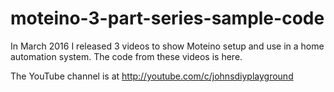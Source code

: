 # moteino-3-part-series-sample-code
In March 2016 I released 3 videos to show Moteino setup and use in a home automation system.  The code from these videos is here.

The YouTube channel is at http://youtube.com/c/johnsdiyplayground
